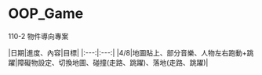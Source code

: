 # OOP_Game
110-2 物件導向專案

|日期|進度、內容|目標|
|:---:|:---:|
|4/8|地圖貼上、部分音樂、人物左右跑動+跳躍|障礙物設定、切換地圖、碰撞(走路、跳躍)、落地(走路、跳躍)|

